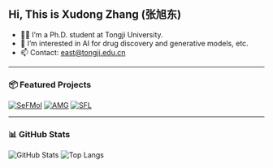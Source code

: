 ## Hi, This is Xudong Zhang (张旭东)

- 👨‍🎓 I’m a Ph.D. student at Tongji University.
- 👀 I’m interested in AI for drug discovery and generative models, etc.
- 📫 Contact: east@tongji.edu.cn

---

### 📦 Featured Projects

[![SeFMol](https://img.shields.io/github/stars/ispc-lab/SeFMol?style=social)](https://github.com/ispc-lab/SeFMol)
[![AMG](https://img.shields.io/github/stars/ispc-lab/AMG?style=social)](https://github.com/ispc-lab/AMG)
[![SFL](https://img.shields.io/github/stars/ispc-lab/SFL?style=social)](https://github.com/ispc-lab/SFL)

---

### 📊 GitHub Stats

![GitHub Stats](https://github-readme-stats.vercel.app/api?username=IsXudongZhang&show_icons=true)
![Top Langs](https://github-readme-stats.vercel.app/api/top-langs/?username=IsXudongZhang&layout=compact)
